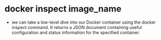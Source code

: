 # docker inspect image_name
* we can take a low-level dive into our Docker container using the docker inspect command. It returns a JSON document containing useful configuration and status information for the specified container.





